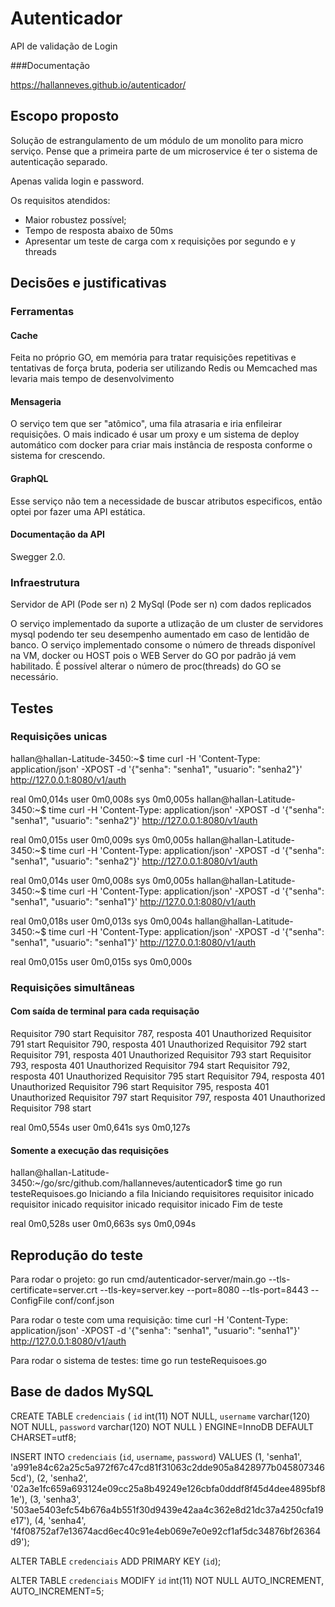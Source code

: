 # Autenticador

API de validação de Login

###Documentação

https://hallanneves.github.io/autenticador/

## Escopo proposto

Solução de estrangulamento de um módulo de um monolito para micro serviço.
Pense que a primeira parte de um microservice é ter o sistema de autenticação separado.

Apenas valida login e password.

Os requisitos atendidos:

- Maior robustez possível;
- Tempo de resposta abaixo de 50ms
- Apresentar um teste de carga com x requisições por segundo e y threads

## Decisões e justificativas

### Ferramentas

#### Cache

Feita no próprio GO, em memória para tratar requisições repetitivas e tentativas de força bruta, poderia ser utilizando Redis ou Memcached mas levaria mais tempo de desenvolvimento

#### Mensageria

O serviço tem que ser "atômico", uma fila atrasaria e iria enfileirar requisições. O mais indicado é usar um proxy e um sistema de deploy automático com docker para criar mais instância de resposta conforme o sistema for crescendo.

#### GraphQL

Esse serviço não tem a necessidade de buscar atributos especificos, então optei por fazer uma API estática.

#### Documentação da API

Swegger 2.0.

### Infraestrutura

Servidor de API (Pode ser n)
2 MySql (Pode ser n) com dados replicados

O serviço implementado da suporte a utlização de um cluster de servidores mysql podendo ter seu desempenho aumentado em caso de lentidão de banco.
O serviço implementado consome o número de threads disponível na VM, docker ou HOST pois o WEB Server do GO por padrão já vem habilitado. É possível alterar o número de proc(threads) do GO se necessário.

## Testes

### Requisições unicas

hallan@hallan-Latitude-3450:~$ time curl -H 'Content-Type: application/json' -XPOST -d '{"senha": "senha1", "usuario": "senha2"}' http://127.0.0.1:8080/v1/auth

real	0m0,014s
user	0m0,008s
sys	0m0,005s
hallan@hallan-Latitude-3450:~$ time curl -H 'Content-Type: application/json' -XPOST -d '{"senha": "senha1", "usuario": "senha2"}' http://127.0.0.1:8080/v1/auth

real	0m0,015s
user	0m0,009s
sys	0m0,005s
hallan@hallan-Latitude-3450:~$ time curl -H 'Content-Type: application/json' -XPOST -d '{"senha": "senha1", "usuario": "senha2"}' http://127.0.0.1:8080/v1/auth

real	0m0,014s
user	0m0,008s
sys	0m0,005s
hallan@hallan-Latitude-3450:~$ time curl -H 'Content-Type: application/json' -XPOST -d '{"senha": "senha1", "usuario": "senha1"}' http://127.0.0.1:8080/v1/auth

real	0m0,018s
user	0m0,013s
sys	0m0,004s
hallan@hallan-Latitude-3450:~$ time curl -H 'Content-Type: application/json' -XPOST -d '{"senha": "senha1", "usuario": "senha1"}' http://127.0.0.1:8080/v1/auth

real	0m0,015s
user	0m0,015s
sys	0m0,000s

### Requisições simultâneas

#### Com saída de terminal para cada requisação

Requisitor 790 start
Requisitor 787, resposta 401 Unauthorized
Requisitor 791 start
Requisitor 790, resposta 401 Unauthorized
Requisitor 792 start
Requisitor 791, resposta 401 Unauthorized
Requisitor 793 start
Requisitor 793, resposta 401 Unauthorized
Requisitor 794 start
Requisitor 792, resposta 401 Unauthorized
Requisitor 795 start
Requisitor 794, resposta 401 Unauthorized
Requisitor 796 start
Requisitor 795, resposta 401 Unauthorized
Requisitor 797 start
Requisitor 797, resposta 401 Unauthorized
Requisitor 798 start

real	0m0,554s
user	0m0,641s
sys	0m0,127s

#### Somente a execução das requisições

hallan@hallan-Latitude-3450:~/go/src/github.com/hallanneves/autenticador$ time go run testeRequisoes.go
Iniciando a fila
Iniciando requisitores
requisitor inicado
requisitor inicado
requisitor inicado
requisitor inicado
Fim de teste

real	0m0,528s
user	0m0,663s
sys	0m0,094s


## Reprodução do teste

Para rodar o projeto:
go run cmd/autenticador-server/main.go --tls-certificate=server.crt --tls-key=server.key --port=8080 --tls-port=8443 --ConfigFile conf/conf.json

Para rodar o teste com uma requisição:
time curl -H 'Content-Type: application/json' -XPOST -d '{"senha": "senha1", "usuario": "senha1"}' http://127.0.0.1:8080/v1/auth

Para rodar o sistema de testes:
time go run testeRequisoes.go

## Base de dados MySQL

CREATE TABLE `credenciais` (
  `id` int(11) NOT NULL,
  `username` varchar(120) NOT NULL,
  `password` varchar(120) NOT NULL
) ENGINE=InnoDB DEFAULT CHARSET=utf8;

INSERT INTO `credenciais` (`id`, `username`, `password`) VALUES
(1, 'senha1', 'a991e84c62a25c5a972f67c47cd81f31063c2dde905a8428977b0458073465cd'),
(2, 'senha2', '02a3e1fc659a693124e09cc25a8b49249e126cbfa0dddf8f45d4dee4895bf81e'),
(3, 'senha3', '503ae5403efc54b676a4b551f30d9439e42aa4c362e8d21dc37a4250cfa19e17'),
(4, 'senha4', 'f4f08752af7e13674acd6ec40c91e4eb069e7e0e92cf1af5dc34876bf26364d9');

ALTER TABLE `credenciais`
  ADD PRIMARY KEY (`id`);

ALTER TABLE `credenciais`
  MODIFY `id` int(11) NOT NULL AUTO_INCREMENT, AUTO_INCREMENT=5;
